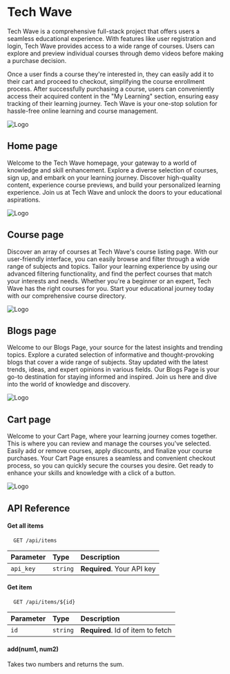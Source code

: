 
# Tech Wave

Tech Wave is a comprehensive full-stack project that offers users a seamless educational experience. With features like user registration and login, Tech Wave provides access to a wide range of courses. Users can explore and preview individual courses through demo videos before making a purchase decision.

Once a user finds a course they're interested in, they can easily add it to their cart and proceed to checkout, simplifying the course enrollment process. After successfully purchasing a course, users can conveniently access their acquired content in the "My Learning" section, ensuring easy tracking of their learning journey. Tech Wave is your one-stop solution for hassle-free online learning and course management.


![Logo](https://dev-to-uploads.s3.amazonaws.com/uploads/articles/th5xamgrr6se0x5ro4g6.png)


## Home page
 
 Welcome to the Tech Wave homepage, your gateway to a world of knowledge and skill enhancement. Explore a diverse selection of courses, sign up, and embark on your learning journey. Discover high-quality content, experience course previews, and build your personalized learning experience. Join us at Tech Wave and unlock the doors to your educational aspirations.

 ![Logo](https://dev-to-uploads.s3.amazonaws.com/uploads/articles/y8w7ho5tummfpxp8gj9o.jpg)


## Course page

Discover an array of courses at Tech Wave's course listing page. With our user-friendly interface, you can easily browse and filter through a wide range of subjects and topics. Tailor your learning experience by using our advanced filtering functionality, and find the perfect courses that match your interests and needs. Whether you're a beginner or an expert, Tech Wave has the right courses for you. Start your educational journey today with our comprehensive course directory.

![Logo](https://dev-to-uploads.s3.amazonaws.com/uploads/articles/th5xamgrr6se0x5ro4g6.png)

## Blogs page


Welcome to our Blogs Page, your source for the latest insights and trending topics. Explore a curated selection of informative and thought-provoking blogs that cover a wide range of subjects. Stay updated with the latest trends, ideas, and expert opinions in various fields. Our Blogs Page is your go-to destination for staying informed and inspired. Join us here and dive into the world of knowledge and discovery.

![Logo](https://dev-to-uploads.s3.amazonaws.com/uploads/articles/1yb6q324q1eergoto1m9.jpg)

## Cart page


Welcome to your Cart Page, where your learning journey comes together. This is where you can review and manage the courses you've selected. Easily add or remove courses, apply discounts, and finalize your course purchases. Your Cart Page ensures a seamless and convenient checkout process, so you can quickly secure the courses you desire. Get ready to enhance your skills and knowledge with a click of a button.

![Logo](https://dev-to-uploads.s3.amazonaws.com/uploads/articles/th5xamgrr6se0x5ro4g6.png)

## API Reference

#### Get all items

```http
  GET /api/items
```

| Parameter | Type     | Description                |
| :-------- | :------- | :------------------------- |
| `api_key` | `string` | **Required**. Your API key |

#### Get item

```http
  GET /api/items/${id}
```

| Parameter | Type     | Description                       |
| :-------- | :------- | :-------------------------------- |
| `id`      | `string` | **Required**. Id of item to fetch |

#### add(num1, num2)

Takes two numbers and returns the sum.

